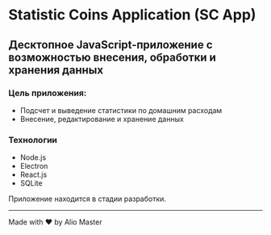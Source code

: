 # Statistic Coins Application (SC App)

## Десктопное JavaScript-приложение с возможностью внесения, обработки и хранения данных

### Цель приложения:
* Подсчет и выведение статистики по домашним расходам
* Внесение, редактирование и хранение данных

### Технологии
* Node.js
* Electron
* React.js
* SQLite

Приложение находится в стадии разработки.

---
Made with ♥ by Alio Master
